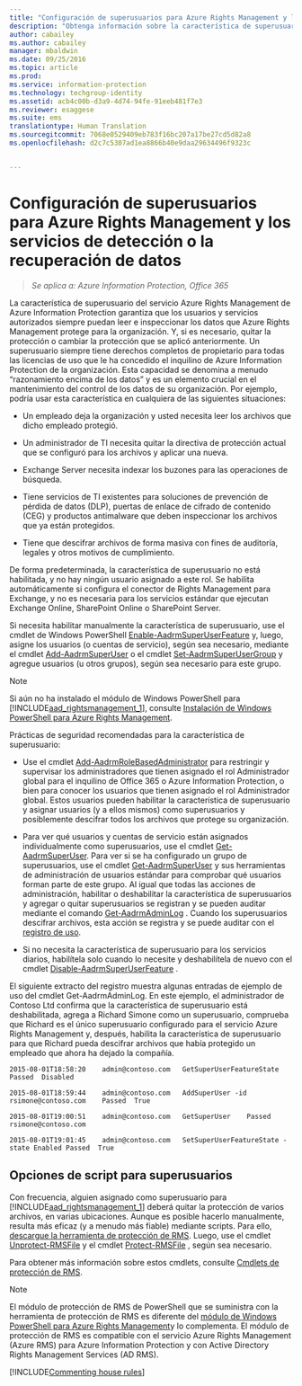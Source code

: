 ```yaml
---
title: "Configuración de superusuarios para Azure Rights Management y los servicios de detección o la recuperación de datos | Azure Information Protection"
description: "Obtenga información sobre la característica de superusuario del servicio Azure Rights Management de Azure Information Protection e impleméntela para que los usuarios y servicios autorizados siempre puedan leer e inspeccionar los datos que Azure Rights Management protege para la organización. Esta capacidad se denomina a menudo &quot;razonamiento encima de los datos&quot; y es un elemento crucial en el mantenimiento del control de los datos de su organización."
author: cabailey
ms.author: cabailey
manager: mbaldwin
ms.date: 09/25/2016
ms.topic: article
ms.prod: 
ms.service: information-protection
ms.technology: techgroup-identity
ms.assetid: acb4c00b-d3a9-4d74-94fe-91eeb481f7e3
ms.reviewer: esaggese
ms.suite: ems
translationtype: Human Translation
ms.sourcegitcommit: 7068e0529409eb783f16bc207a17be27cd5d82a8
ms.openlocfilehash: d2c7c5307ad1ea8866b40e9daa29634496f9323c


---
```


# <a name="configuring-super-users-for-azure-rights-management-and-discovery-services-or-data-recovery"></a>Configuración de superusuarios para Azure Rights Management y los servicios de detección o la recuperación de datos

>*Se aplica a: Azure Information Protection, Office 365*

La característica de superusuario del servicio Azure Rights Management de Azure Information Protection garantiza que los usuarios y servicios autorizados siempre puedan leer e inspeccionar los datos que Azure Rights Management protege para la organización. Y, si es necesario, quitar la protección o cambiar la protección que se aplicó anteriormente. Un superusuario siempre tiene derechos completos de propietario para todas las licencias de uso que le ha concedido el inquilino de Azure Information Protection de la organización. Esta capacidad se denomina a menudo “razonamiento encima de los datos” y es un elemento crucial en el mantenimiento del control de los datos de su organización. Por ejemplo, podría usar esta característica en cualquiera de las siguientes situaciones:

-   Un empleado deja la organización y usted necesita leer los archivos que dicho empleado protegió.

-   Un administrador de TI necesita quitar la directiva de protección actual que se configuró para los archivos y aplicar una nueva.

-   Exchange Server necesita indexar los buzones para las operaciones de búsqueda.

-   Tiene servicios de TI existentes para soluciones de prevención de pérdida de datos (DLP), puertas de enlace de cifrado de contenido (CEG) y productos antimalware que deben inspeccionar los archivos que ya están protegidos.

-   Tiene que descifrar archivos de forma masiva con fines de auditoría, legales y otros motivos de cumplimiento.

De forma predeterminada, la característica de superusuario no está habilitada, y no hay ningún usuario asignado a este rol. Se habilita automáticamente si configura el conector de Rights Management para Exchange, y no es necesaria para los servicios estándar que ejecutan Exchange Online, SharePoint Online o SharePoint Server.

Si necesita habilitar manualmente la característica de superusuario, use el cmdlet de Windows PowerShell [Enable-AadrmSuperUserFeature](https://msdn.microsoft.com/library/azure/dn629400.aspx) y, luego, asigne los usuarios (o cuentas de servicio), según sea necesario, mediante el cmdlet [Add-AadrmSuperUser](https://msdn.microsoft.com/library/azure/dn629411.aspx) o el cmdlet [Set-AadrmSuperUserGroup](https://msdn.microsoft.com/library/azure/mt653943.aspx) y agregue usuarios (u otros grupos), según sea necesario para este grupo. 

> [!NOTE]
> Si aún no ha instalado el módulo de Windows PowerShell para [!INCLUDE[aad_rightsmanagement_1](../includes/aad_rightsmanagement_1_md.md)], consulte [Instalación de Windows PowerShell para Azure Rights Management](install-powershell.md).

Prácticas de seguridad recomendadas para la característica de superusuario:

-   Use el cmdlet [Add-AadrmRoleBasedAdministrator](https://msdn.microsoft.com/library/azure/dn629417.aspx) para restringir y supervisar los administradores que tienen asignado el rol Administrador global para el inquilino de Office 365 o Azure Information Protection, o bien para conocer los usuarios que tienen asignado el rol Administrador global. Estos usuarios pueden habilitar la característica de superusuario y asignar usuarios (y a ellos mismos) como superusuarios y posiblemente descifrar todos los archivos que protege su organización.

-   Para ver qué usuarios y cuentas de servicio están asignados individualmente como superusuarios, use el cmdlet [Get-AadrmSuperUser](https://msdn.microsoft.com/library/azure/dn629408.aspx). Para ver si se ha configurado un grupo de superusuarios, use el cmdlet [Get-AadrmSuperUser](https://msdn.microsoft.com/library/azure/mt653942.aspx) y sus herramientas de administración de usuarios estándar para comprobar qué usuarios forman parte de este grupo. Al igual que todas las acciones de administración, habilitar o deshabilitar la característica de superusuarios y agregar o quitar superusuarios se registran y se pueden auditar mediante el comando [Get-AadrmAdminLog](https://msdn.microsoft.com/library/azure/dn629430.aspx) . Cuando los superusuarios descifrar archivos, esta acción se registra y se puede auditar con el [registro de uso](log-analyze-usage.md).

-   Si no necesita la característica de superusuario para los servicios diarios, habilítela solo cuando lo necesite y deshabilítela de nuevo con el cmdlet [Disable-AadrmSuperUserFeature](https://msdn.microsoft.com/library/azure/dn629428.aspx) .

El siguiente extracto del registro muestra algunas entradas de ejemplo de uso del cmdlet Get-AadrmAdminLog. En este ejemplo, el administrador de Contoso Ltd confirma que la característica de superusuario está deshabilitada, agrega a Richard Simone como un superusuario, comprueba que Richard es el único superusuario configurado para el servicio Azure Rights Management y, después, habilita la característica de superusuario para que Richard pueda descifrar archivos que había protegido un empleado que ahora ha dejado la compañía.

`2015-08-01T18:58:20    admin@contoso.com   GetSuperUserFeatureState    Passed  Disabled`

`2015-08-01T18:59:44    admin@contoso.com   AddSuperUser -id rsimone@contoso.com    Passed  True`

`2015-08-01T19:00:51    admin@contoso.com   GetSuperUser    Passed  rsimone@contoso.com`

`2015-08-01T19:01:45    admin@contoso.com   SetSuperUserFeatureState -state Enabled Passed  True`

## <a name="scripting-options-for-super-users"></a>Opciones de script para superusuarios
Con frecuencia, alguien asignado como superusuario para [!INCLUDE[aad_rightsmanagement_1](../includes/aad_rightsmanagement_1_md.md)] deberá quitar la protección de varios archivos, en varias ubicaciones. Aunque es posible hacerlo manualmente, resulta más eficaz (y a menudo más fiable) mediante scripts. Para ello, [descargue la herramienta de protección de RMS](http://www.microsoft.com/en-us/download/details.aspx?id=47256). Luego, use el cmdlet  [Unprotect-RMSFile](https://msdn.microsoft.com/library/azure/mt433200.aspx) y el cmdlet [Protect-RMSFile](https://msdn.microsoft.com/library/azure/mt433201.aspx) , según sea necesario.

Para obtener más información sobre estos cmdlets, consulte [Cmdlets de protección de RMS](https://msdn.microsoft.com/library/azure/mt433195.aspx).

> [!NOTE]
> El módulo de protección de RMS de PowerShell que se suministra con la herramienta de protección de RMS es diferente del [módulo de Windows PowerShell para Azure Rights Management](administer-powershell.md)y lo complementa. El módulo de protección de RMS es compatible con el servicio Azure Rights Management (Azure RMS) para Azure Information Protection y con Active Directory Rights Management Services (AD RMS).

[!INCLUDE[Commenting house rules](../includes/houserules.md)]




<!--HONumber=Jan17_HO4-->


